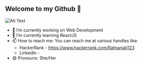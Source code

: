 ## Welcome to my Github 👋
![Alt Text](./assets/giphy.gif)
- 🔭 I’m currently working on Web Development
- 🌱 I’m currently learning ReactJS
- 📫 How to reach me: You can reach me at various handles like:
  * HackerRank - https://www.hackerrank.com/Ratnanjali123
  * LinkedIn - 
- 😄 Pronouns: She/Her
<!--
**RatnanjaliSatsangi/RatnanjaliSatsangi** is a ✨ _special_ ✨ repository because its `README.md` (this file) appears on your GitHub profile.

Here are some ideas to get you started:

-->
